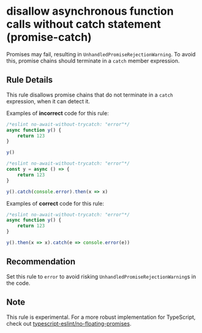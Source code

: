 # disallow asynchronous function calls without catch statement (promise-catch)

Promises may fail, resulting in `UnhandledPromiseRejectionWarning`. To avoid this, promise chains should terminate in a `catch` member expression.

## Rule Details

This rule disallows promise chains that do not terminate in a `catch` expression, when it can detect it.

Examples of **incorrect** code for this rule:

```js
/*eslint no-await-without-trycatch: "error"*/
async function y() {
    return 123
}

y()
```

```js
/*eslint no-await-without-trycatch: "error"*/
const y = async () => {
    return 123
}

y().catch(console.error).then(x => x)
```

Examples of **correct** code for this rule:

```js
/*eslint no-await-without-trycatch: "error"*/
async function y() {
    return 123
}

y().then(x => x).catch(e => console.error(e))
```

## Recommendation

Set this rule to `error` to avoid risking `UnhandledPromiseRejectionWarning`s in the code.

## Note

This rule is experimental. For a more robust implementation for TypeScript, check out [typescript-eslint/no-floating-promises](https://github.com/typescript-eslint/typescript-eslint/blob/master/packages/eslint-plugin/docs/rules/no-floating-promises.md).
